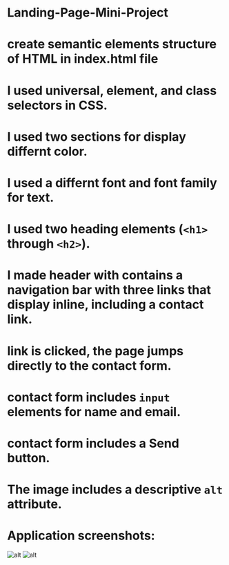 # Landing-Page-Mini-Project
# create semantic elements structure of HTML in index.html file
#  I used universal, element, and class selectors in CSS.
# I used two sections for display differnt color.
# I used a differnt font and font family for text.
# I used two heading elements (`<h1>` through `<h2>`).
# I made header with contains a navigation bar with three links that display inline, including a contact link.
# link is clicked, the page jumps directly to the contact form.
# contact form includes `input` elements for name and email.
# contact form includes a Send button.
# The image includes a descriptive `alt` attribute.

# Application screenshots:
![alt](../images/imgage-1.png)
![alt](../images/image-2.png)